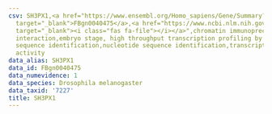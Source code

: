 ```yaml
---
csv: SH3PX1,<a href="https://www.ensembl.org/Homo_sapiens/Gene/Summary?db=core;g=FBgn0040475"
  target="_blank">FBgn0040475</a>,<a href="https://www.ncbi.nlm.nih.gov/pubmed/15998452"
  target="_blank"><i class="fas fa-file"></i></a>",chromatin immunoprecipitation assay,direct
  interaction,embryo stage, high throughput transcription profiling by microarray,nucleotide
  sequence identification,nucleotide sequence identification,transcriptional regulation,down-regulates
  activity
data_alias: SH3PX1
data_id: FBgn0040475
data_numevidence: 1
data_species: Drosophila melanogaster
data_taxid: '7227'
title: SH3PX1
---
```

